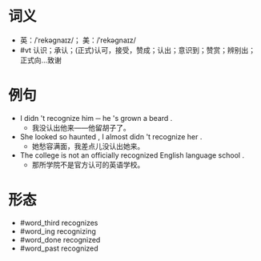 # 词义
- 英：/ˈrekəɡnaɪz/； 美：/ˈrekəɡnaɪz/
- #vt 认识；承认；(正式)认可，接受，赞成；认出；意识到；赞赏；辨别出；正式向…致谢
# 例句
- I didn 't recognize him ─ he 's grown a beard .
	- 我没认出他来——他留胡子了。
- She looked so haunted , I almost didn 't recognize her .
	- 她愁容满面，我差点儿没认出她来。
- The college is not an officially recognized English language school .
	- 那所学院不是官方认可的英语学校。
# 形态
- #word_third recognizes
- #word_ing recognizing
- #word_done recognized
- #word_past recognized
